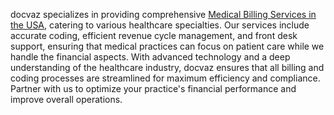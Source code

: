 <p>docvaz specializes in providing comprehensive <a href="https://docvaz.com/">Medical Billing Services in the USA</a>, catering to various healthcare specialties. Our services include accurate coding, efficient revenue cycle management, and front desk support, ensuring that medical practices can focus on patient care while we handle the financial aspects. With advanced technology and a deep understanding of the healthcare industry, docvaz ensures that all billing and coding processes are streamlined for maximum efficiency and compliance. Partner with us to optimize your practice's financial performance and improve overall operations.</p>
